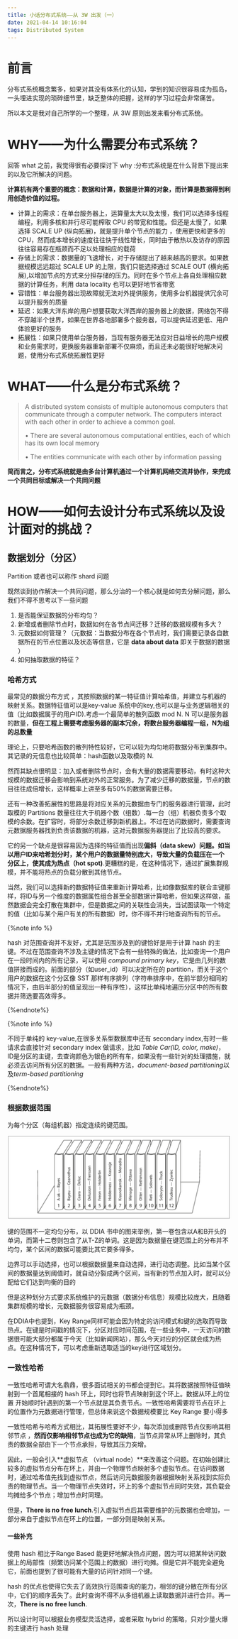 ```yaml
---
title: 小话分布式系统——从 3W 出发（一）
date: 2021-04-14 10:16:04
tags: Distributed System
---
```


# 前言

分布式系统概念繁多，如果对其没有体系化的认知，学到的知识很容易成为孤岛，一头埋进实现的琐碎细节里，缺乏整体的把握，这样的学习过程会非常痛苦。

所以本文是我对自己所学的一个整理，从 3W 原则出发来看分布式系统。

# WHY——为什么需要分布式系统？

回答 what 之前，我觉得很有必要探讨下 why :分布式系统是在什么背景下提出来的以及它所解决的问题。

**计算机有两个重要的概念：数据和计算，数据是计算的对象，而计算是数据得到利用创造价值的过程。**

- 计算上的需求：在单台服务器上，运算量太大以及太慢，我们可以选择多线程编程，利用多核和并行尽可能榨取 CPU 的带宽和性能。但还是太慢了，如果选择 SCALE UP  (纵向拓展)，就是提升单个节点的能力 ，使用更快和更多的 CPU，然而成本增长的速度往往快于线性增长，同时由于散热以及访存的原因往往容易存在瓶颈而不足以处理相应的载荷
- 存储上的需求：数据量的飞速增长，对于存储提出了越来越高的要求。如果数据规模远远超过 SCALE UP 的上限，我们只能选择通过 SCALE OUT (横向拓展),以增加节点的方式来分担存储的压力。同时在多个节点上各自处理相应数据的计算任务，利用  data locality 也可以更好地节省带宽
- 容错性：单台服务器出现故障就无法对外提供服务，使用多台机器提供冗余可以提升服务的质量
- 延迟：如果大洋东岸的用户想要获取大洋西岸的服务器上的数据，网络包不得不穿越半个世界，如果在世界各地部署多个服务器，可以提供延迟更低、用户体验更好的服务
- 拓展性：如果只使用单台服务器，当现有服务器无法应对日益增长的用户规模和业务需求时，更换服务器重新部署不仅麻烦，而且还未必能很好地解决问题，使用分布式系统拓展性更好

# WHAT——什么是分布式系统？

>A distributed system consists of multiple autonomous computers that communicate through a computer network. The computers interact with each other in order to achieve a common goal.
>
>• There are several autonomous computational entities, each of which has its own local memory
>
>• The entities communicate with each other by information  passing

**简而言之，分布式系统就是由多台计算机通过一个计算机网络交流并协作，来完成一个共同目标或解决一个共同问题**

# HOW——如何去设计分布式系统以及设计面对的挑战？

## 数据划分（分区）

Partition 或者也可以称作 shard 问题

既然谈到协作解决一个共同问题，那么分治的一个核心就是如何去分解问题，那么我们不得不思考以下一些问题

1. 是否能保证数据的分布均匀？
2. 新增或者删除节点时，数据如何在各节点间迁移？迁移的数据规模有多大？
3. 元数据如何管理？（元数据：当数据分布在各个节点时，我们需要记录各自数据所在的节点位置以及状态等信息，它是 **data about  data**  即关于数据的数据  ）
4. 如何抽取数据的特征？

### 哈希方式

最常见的数据分布方式 ，其按照数据的某一特征值计算哈希值，并建立与机器的映射关系。数据特征值可以是key-value 系统中的key,也可以是与业务逻辑相关的值（比如数据属于的用户ID).考虑一个最简单的散列函数 mod N. N 可以是服务器的数量，**但在工程上需要考虑服务器的副本冗余，将数台服务器编程一组，N为组的总数量**

理论上，只要哈希函数的散列特性较好，它可以较为均匀地将数据分布到集群中。其记录的元信息也比较简单：hash函数以及取模的 N.

然而其缺点很明显：加入或者删除节点时，会有大量的数据需要移动，有时这种大规模的数据迁移会影响到系统对外的正常服务。为了减少迁移的数据量，节点的数目往往成倍增长，这样概率上讲至多有50%的数据需要迁移。

还有一种改善拓展性的思路是将对应关系的元数据由专门的服务器进行管理，此时取模的 Partitions 数量往往大于机器个数（组数）.每一台（组）机器负责多个取模的余数。在扩容时，将部分余数迁移到新机器上。不过在访问数据时，需要查询元数据服务器找到负责该数据的机器，这对元数据服务器提出了比较高的要求。

它的另一个缺点是很容易因为选择的特征值而出现**偏斜（data skew）**问题。如当以用户ID来哈希划分时，某个用户的数据量特别庞大，导致大量的负载压在一个分区上，使其成为**热点（hot spot)**.更糟糕的是，在这种情况下，通过扩展集群规模，并不能将热点的负载分散到其他节点。

当然，我们可以选择新的数据特征值来重新计算哈希，比如像数据库的联合主键那样，将ID与另一个维度的数据属性组合甚至全部数据计算哈希，但如果这样做，虽然数据会完全打散在集群中，但是数据之间的关联性会消失，当试图读取一个特定的值（比如与某个用户有关的所有数据）时，你不得不并行地查询所有的节点。

{%note info %}

hash 对范围查询并不友好，尤其是范围涉及到的键恰好是用于计算 hash 的主键。不过在范围查询不涉及主键的情况下会有一些特殊的做法，比如查询一个用户在一段时间内的所有记录，可以使用 *compound primary key*，它是由几列的数值拼接而成的。前面的部分（如user_id）可以决定所在的 partition，而关于这个用户的数据在这个分区像 SST 那样有序排列（字符串排序中，在前半部分相同的情况下，由后半部分的值呈现出一种有序性），这样比单纯地遍历分区中的所有数据并筛选要高效得多。

{%endnote%}

{%note info %}

不同于单纯的 key-value,在很多关系型数据库中还有 secondary index,有时一些请求会直接针对 secondary index 做请求，比如 *Table Car(ID,  color, make)*，ID是分区的主键，去查询颜色为银色的所有车，如果没有一些针对的处理措施，就必须去访问所有分区的数据。一般有两种方法，*document-based partitioning*以及*term-based partitioning* 

{%endnote%}

### 根据数据范围

为每个分区（每组机器）指定连续的键范围。

![](分布式系统概览/fig6-2.png)

键的范围不一定均匀分布，以 DDIA 书中的图来举例，第一卷包含以A和B开头的单词，而第十二卷则包含了从T-Z的单词。这是因为数据量在键范围上的分布并不均匀，某个区间的数据可能要比其它要多得多。

边界可以手动选择，也可以根据数据量来自动选择，进行动态调整。比如当某个区间的数据量达到阈值时，就自动分裂成两个区间，当有新的节点加入时，就可以分配给它们达到均衡的目的

但是这种划分方式要求系统维护的元数据（数据分布信息）规模比较庞大，且随着集群规模的增长，元数据服务很容易成为瓶颈。

在DDIA中也提到，Key Range同样可能会因为特定的访问模式和键的选取而导致热点。在键是时间戳的情况下，分区对应时间范围，在一些业务中，一天访问的数据很可能大部分都属于今天（比如新闻网站），那么今天对应的分区就会成为热点。在这种情况下，可以考虑重新选取适当的key进行区域划分。

### 一致性哈希

一致性哈希可谓大名鼎鼎，很多面试相关的书都会提到它。其将数据按照特征值映射到一个首尾相接的 hash 环上，同时也将节点映射到这个环上。数据从环上的位置 开始顺时针遇到的第一个节点就是其负责节点。一致性哈希需要将节点在环上的位置作为元数据进行管理，但总体来说这个数据规模要比 Key Range 要小得多

一致性哈希与哈希方式相比，其拓展性要好不少，每次添加或删除节点仅影响其相邻节点 ，**然而仅影响相邻节点也成为它的缺陷**，当节点异常从环上删除时，其负责的数据全部由下一个节点承担，导致其压力突增。

因此，一般会引入**虚拟节点 （virtual node）**来改善这个问题。在初始创建比较多的虚拟节点分布在环上，并由一个物理节点映射多个虚拟节点。在访问数据时，通过哈希值先找到虚拟节点，然后访问元数据服务器根据映射关系找到实际负责的物理节点。当一个物理节点失效时，环上的多个虚拟节点同时失效，其负载会均摊给多个节点；增加节点时同理。

但是，**There is no free lunch**.引入虚拟节点后其需要维护的元数据也会增加，一部分来自于虚拟节点在环上的位置，一部分则是映射关系。

#### 一些补充

使用 hash 相比于Range Based 能更好地解决热点问题，因为可以把某种访问数据上的局部性（频繁访问某个范围上的数据）进行均摊。但是它并不能完全避免它，前面也提到了很可能有大量的访问针对同一个键。

hash 的优点也使得它失去了高效执行范围查询的能力，相邻的键分散在所有分区中，它们的顺序丢失了。此时查询不得不从多组机器上读取数据并进行合并。再一次，**There is no free lunch**.

所以设计时可以根据业务模型灵活选择，或者采取 hybrid 的策略，只对少量火爆的主键进行 hash 处理



